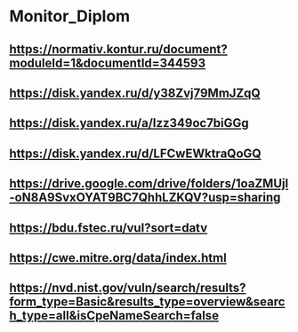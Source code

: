 # Monitor_Diplom

## https://normativ.kontur.ru/document?moduleId=1&documentId=344593

## https://disk.yandex.ru/d/y38Zvj79MmJZqQ

## https://disk.yandex.ru/a/Izz349oc7biGGg

## https://disk.yandex.ru/d/LFCwEWktraQoGQ

## https://drive.google.com/drive/folders/1oaZMUjl-oN8A9SvxOYAT9BC7QhhLZKQV?usp=sharing

## https://bdu.fstec.ru/vul?sort=datv

## https://cwe.mitre.org/data/index.html

## https://nvd.nist.gov/vuln/search/results?form_type=Basic&results_type=overview&search_type=all&isCpeNameSearch=false
